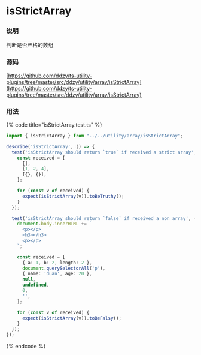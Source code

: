 # isStrictArray

### 说明

判断是否严格的数组

### 源码

[https://github.com/ddzy/ts-utility-plugins/tree/master/src/ddzy/utility/array/isStrictArray](https://github.com/ddzy/ts-utility-plugins/tree/master/src/ddzy/utility/array/isStrictArray)

### 用法

{% code title="isStrictArray.test.ts" %}
```typescript
import { isStrictArray } from "../../utility/array/isStrictArray";

describe('isStrictArray', () => {
  test('isStrictArray should return `true` if received a strict array', () => {
    const received = [
      [],
      [1, 2, 4],
      [{}, {}],
    ];

    for (const v of received) {
      expect(isStrictArray(v)).toBeTruthy();
    }
  });

  test('isStrictArray should return `false` if received a non array', () => {
    document.body.innerHTML += `
      <p></p>
      <h3></h3>
      <p></p>
    `;

    const received = [
      { a: 1, b: 2, length: 2 },
      document.querySelectorAll('p'),
      { name: 'duan', age: 20 },
      null,
      undefined,
      0,
      '',
    ];

    for (const v of received) {
      expect(isStrictArray(v)).toBeFalsy();
    }
  });
});
```
{% endcode %}

